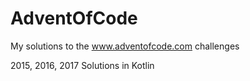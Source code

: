 # AdventOfCode

My solutions to the www.adventofcode.com challenges

2015, 2016, 2017 Solutions in Kotlin
